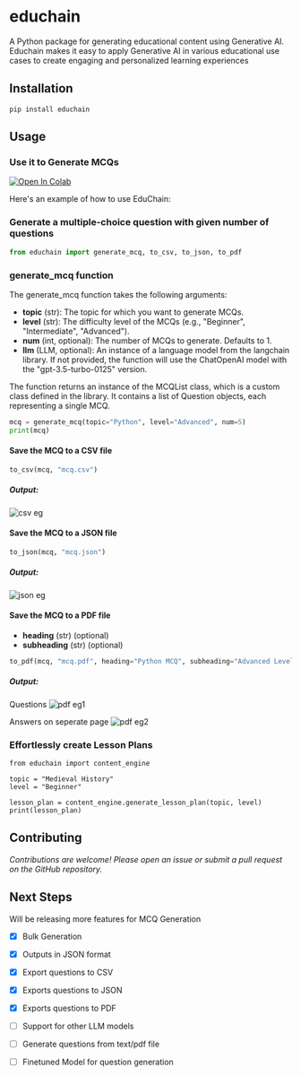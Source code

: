 # educhain

A Python package for generating educational content using Generative AI. Educhain makes it easy to apply Generative AI in various educational use cases to create engaging and personalized learning experiences 

## Installation

```shell
pip install educhain
```

## Usage


### Use it to Generate MCQs

[![Open In Colab](https://colab.research.google.com/assets/colab-badge.svg)](https://colab.research.google.com/drive/1bseC2F00l42JPVN2-35fwMupeTnyYGME?usp=sharing)

Here's an example of how to use EduChain:

### Generate a multiple-choice question with given number of questions


```python
from educhain import generate_mcq, to_csv, to_json, to_pdf
```

### **generate_mcq** function

The generate_mcq function takes the following arguments:
- **topic** (str): The topic for which you want to generate MCQs.
- **level** (str): The difficulty level of the MCQs (e.g., "Beginner", "Intermediate", "Advanced").
- **num** (int, optional): The number of MCQs to generate. Defaults to 1.
- **llm** (LLM, optional): An instance of a language model from the langchain library. If not provided, the function will use the ChatOpenAI model with the "gpt-3.5-turbo-0125" version.

The function returns an instance of the MCQList class, which is a custom class defined in the library. It contains a list of Question objects, each representing a single MCQ.

```python
mcq = generate_mcq(topic="Python", level="Advanced", num=5)
print(mcq)
```

#### Save the MCQ to a CSV file

```python
to_csv(mcq, "mcq.csv")
```
##### Output:
![csv eg](https://github.com/lunatic-7/educhain/assets/90578650/41da49f8-605b-4df6-8612-8297b850ab08)


#### Save the MCQ to a JSON file
```python
to_json(mcq, "mcq.json")
```
##### Output:
![json eg](https://github.com/lunatic-7/educhain/assets/90578650/307ba069-2bee-4f3a-8b7a-68c944677670)



#### Save the MCQ to a PDF file

- **heading** (str) (optional)
- **subheading** (str) (optional)

```python
to_pdf(mcq, "mcq.pdf", heading="Python MCQ", subheading="Advanced Level - (10 Questions)")
```
##### Output:

Questions
![pdf eg1](https://github.com/lunatic-7/educhain/assets/90578650/4c43aefb-72d3-4b00-8b0f-683798e06391)

Answers on seperate page
![pdf eg2](https://github.com/lunatic-7/educhain/assets/90578650/5d2def26-2afa-4d0e-bd9e-8b81282efdfc)

### Effortlessly create Lesson Plans

```shell
from educhain import content_engine

topic = "Medieval History"
level = "Beginner"

lesson_plan = content_engine.generate_lesson_plan(topic, level)
print(lesson_plan)
```

## Contributing

*Contributions are welcome! Please open an issue or submit a pull request on the GitHub repository.*

## Next Steps

Will be releasing more features for MCQ Generation
- [x] Bulk Generation
- [x] Outputs in JSON format
- [x] Export questions to CSV
- [x] Exports questions to JSON
- [x] Exports questions to PDF
- [ ] Support for other LLM models
- [ ] Generate questions from text/pdf file
- [ ] Finetuned Model for question generation



